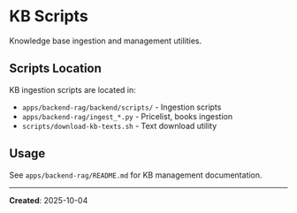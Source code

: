 # KB Scripts

Knowledge base ingestion and management utilities.

## Scripts Location

KB ingestion scripts are located in:
- `apps/backend-rag/backend/scripts/` - Ingestion scripts
- `apps/backend-rag/ingest_*.py` - Pricelist, books ingestion
- `scripts/download-kb-texts.sh` - Text download utility

## Usage

See `apps/backend-rag/README.md` for KB management documentation.

---

**Created**: 2025-10-04
